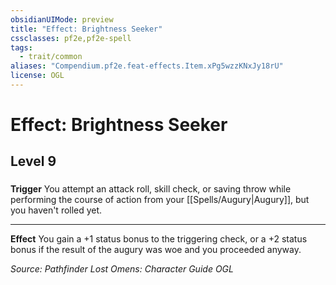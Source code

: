 ```yaml
---
obsidianUIMode: preview
title: "Effect: Brightness Seeker"
cssclasses: pf2e,pf2e-spell
tags:
  - trait/common
aliases: "Compendium.pf2e.feat-effects.Item.xPg5wzzKNxJy18rU"
license: OGL
---
```

# Effect: Brightness Seeker
## Level 9
### 






**Trigger** You attempt an attack roll, skill check, or saving throw while performing the course of action from your [[Spells/Augury|Augury]], but you haven't rolled yet.

* * *

**Effect** You gain a +1 status bonus to the triggering check, or a +2 status bonus if the result of the augury was woe and you proceeded anyway.

*Source: Pathfinder Lost Omens: Character Guide*
*OGL*